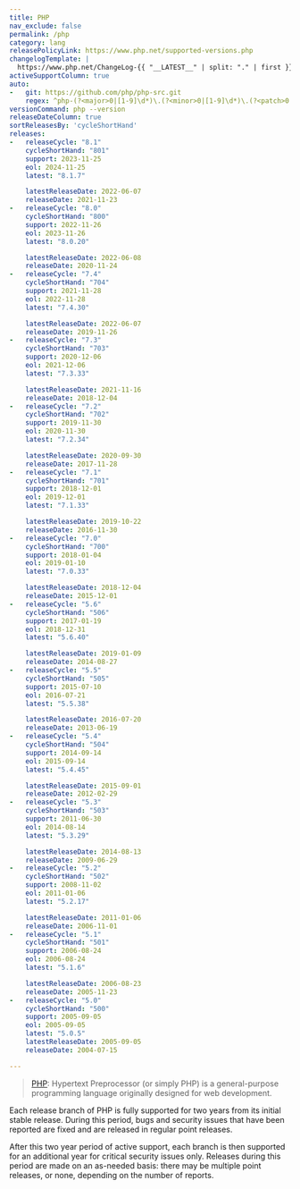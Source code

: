 ```yaml
---
title: PHP
nav_exclude: false
permalink: /php
category: lang
releasePolicyLink: https://www.php.net/supported-versions.php
changelogTemplate: |
  https://www.php.net/ChangeLog-{{ "__LATEST__" | split: "." | first }}.php#__LATEST__
activeSupportColumn: true
auto:
-   git: https://github.com/php/php-src.git
    regex: ^php-(?<major>0|[1-9]\d*)\.(?<minor>0|[1-9]\d*)\.(?<patch>0|[1-9]\d*)$
versionCommand: php --version
releaseDateColumn: true
sortReleasesBy: 'cycleShortHand'
releases:
-   releaseCycle: "8.1"
    cycleShortHand: "801"
    support: 2023-11-25
    eol: 2024-11-25
    latest: "8.1.7"

    latestReleaseDate: 2022-06-07
    releaseDate: 2021-11-23
-   releaseCycle: "8.0"
    cycleShortHand: "800"
    support: 2022-11-26
    eol: 2023-11-26
    latest: "8.0.20"

    latestReleaseDate: 2022-06-08
    releaseDate: 2020-11-24
-   releaseCycle: "7.4"
    cycleShortHand: "704"
    support: 2021-11-28
    eol: 2022-11-28
    latest: "7.4.30"

    latestReleaseDate: 2022-06-07
    releaseDate: 2019-11-26
-   releaseCycle: "7.3"
    cycleShortHand: "703"
    support: 2020-12-06
    eol: 2021-12-06
    latest: "7.3.33"

    latestReleaseDate: 2021-11-16
    releaseDate: 2018-12-04
-   releaseCycle: "7.2"
    cycleShortHand: "702"
    support: 2019-11-30
    eol: 2020-11-30
    latest: "7.2.34"

    latestReleaseDate: 2020-09-30
    releaseDate: 2017-11-28
-   releaseCycle: "7.1"
    cycleShortHand: "701"
    support: 2018-12-01
    eol: 2019-12-01
    latest: "7.1.33"

    latestReleaseDate: 2019-10-22
    releaseDate: 2016-11-30
-   releaseCycle: "7.0"
    cycleShortHand: "700"
    support: 2018-01-04
    eol: 2019-01-10
    latest: "7.0.33"

    latestReleaseDate: 2018-12-04
    releaseDate: 2015-12-01
-   releaseCycle: "5.6"
    cycleShortHand: "506"
    support: 2017-01-19
    eol: 2018-12-31
    latest: "5.6.40"

    latestReleaseDate: 2019-01-09
    releaseDate: 2014-08-27
-   releaseCycle: "5.5"
    cycleShortHand: "505"
    support: 2015-07-10
    eol: 2016-07-21
    latest: "5.5.38"

    latestReleaseDate: 2016-07-20
    releaseDate: 2013-06-19
-   releaseCycle: "5.4"
    cycleShortHand: "504"
    support: 2014-09-14
    eol: 2015-09-14
    latest: "5.4.45"

    latestReleaseDate: 2015-09-01
    releaseDate: 2012-02-29
-   releaseCycle: "5.3"
    cycleShortHand: "503"
    support: 2011-06-30
    eol: 2014-08-14
    latest: "5.3.29"

    latestReleaseDate: 2014-08-13
    releaseDate: 2009-06-29
-   releaseCycle: "5.2"
    cycleShortHand: "502"
    support: 2008-11-02
    eol: 2011-01-06
    latest: "5.2.17"

    latestReleaseDate: 2011-01-06
    releaseDate: 2006-11-01
-   releaseCycle: "5.1"
    cycleShortHand: "501"
    support: 2006-08-24
    eol: 2006-08-24
    latest: "5.1.6"

    latestReleaseDate: 2006-08-23
    releaseDate: 2005-11-23
-   releaseCycle: "5.0"
    cycleShortHand: "500"
    support: 2005-09-05
    eol: 2005-09-05
    latest: "5.0.5"
    latestReleaseDate: 2005-09-05
    releaseDate: 2004-07-15

---
```


> [PHP](https://www.php.net/): Hypertext Preprocessor (or simply PHP) is a general-purpose programming language originally designed for web development.

Each release branch of PHP is fully supported for two years from its initial stable release. During this period, bugs and security issues that have been reported are fixed and are released in regular point releases.

After this two year period of active support, each branch is then supported for an additional year for critical security issues only. Releases during this period are made on an as-needed basis: there may be multiple point releases, or none, depending on the number of reports.
